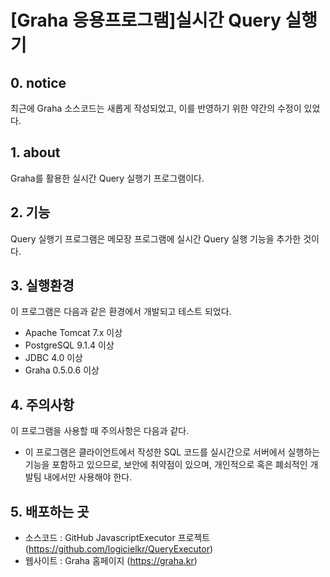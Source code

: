 # [Graha 응용프로그램]실시간 Query 실행기

## 0. notice

최근에 Graha 소스코드는 새롭게 작성되었고,
이를 반영하기 위한 약간의 수정이 있었다.

## 1. about

Graha를 활용한 실시간 Query 실행기 프로그램이다.  

## 2. 기능

Query 실행기 프로그램은 메모장 프로그램에 실시간 Query 실행 기능을 추가한 것이다.

## 3. 실행환경

이 프로그램은 다음과 같은 환경에서 개발되고 테스트 되었다.

- Apache Tomcat 7.x 이상
- PostgreSQL 9.1.4 이상
- JDBC 4.0 이상
- Graha 0.5.0.6 이상

## 4. 주의사항

이 프로그램을 사용할 때 주의사항은 다음과 같다.

- 이 프로그램은 클라이언트에서 작성한 SQL 코드를 실시간으로 서버에서 실행하는 기능을 포함하고 있으므로, 보안에 취약점이 있으며, 개인적으로 혹은 폐쇠적인 개발팀 내에서만 사용해야 한다.

## 5. 배포하는 곳

* 소스코드 : GitHub JavascriptExecutor 프로젝트 (https://github.com/logicielkr/QueryExecutor)
* 웹사이트 : Graha 홈페이지 (https://graha.kr)